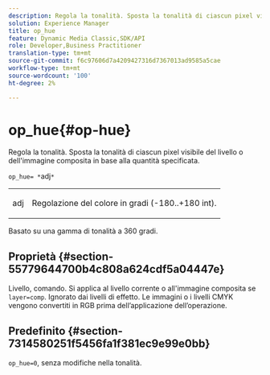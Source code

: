 ```yaml
---
description: Regola la tonalità. Sposta la tonalità di ciascun pixel visibile del livello o dell'immagine composita in base alla quantità specificata.
solution: Experience Manager
title: op_hue
feature: Dynamic Media Classic,SDK/API
role: Developer,Business Practitioner
translation-type: tm+mt
source-git-commit: f6c97606d7a4209427316d7367013ad9585a5cae
workflow-type: tm+mt
source-wordcount: '100'
ht-degree: 2%

---
```



# op_hue{#op-hue}

Regola la tonalità. Sposta la tonalità di ciascun pixel visibile del livello o dell&#39;immagine composita in base alla quantità specificata.

`op_hue= *`adj`*`

<table id="simpletable_7DC7ABA384664BDDAA65B8DEEF7859A8"> 
 <tr class="strow"> 
  <td class="stentry"> <p><span class="varname"> adj</span> </p> </td> 
  <td class="stentry"> <p>Regolazione del colore in gradi (-180..+180 int). </p></td> 
 </tr> 
</table>

Basato su una gamma di tonalità a 360 gradi.

## Proprietà {#section-55779644700b4c808a624cdf5a04447e}

Livello, comando. Si applica al livello corrente o all&#39;immagine composita se `layer=comp`. Ignorato dai livelli di effetto. Le immagini o i livelli CMYK vengono convertiti in RGB prima dell’applicazione dell’operazione.

## Predefinito {#section-7314580251f5456fa1f381ec9e99e0bb}

`op_hue=0`, senza modifiche nella tonalità.

